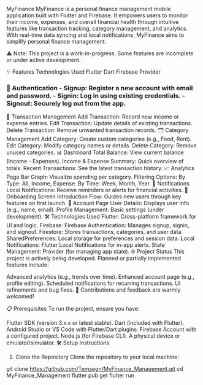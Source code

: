 MyFinance
MyFinance is a personal finance management mobile application built with Flutter and Firebase. It empowers users to monitor their income, expenses, and overall financial health through intuitive features like transaction tracking, category management, and analytics. With real-time data syncing and local notifications, MyFinance aims to simplify personal finance management.

⚠️ Note: This project is a work-in-progress. Some features are incomplete or under active development.

✨ Features
Technologies Used
Flutter Dart Firebase Provider

### 🔑 Authentication - **Signup**: Register a new account with email and password. - **Signin**: Log in using existing credentials. - **Signout**: Securely log out from the app.
💸 Transaction Management
Add Transaction: Record new income or expense entries.
Edit Transaction: Update details of existing transactions.
Delete Transaction: Remove unwanted transaction records.
🗂️ Category Management
Add Category: Create custom categories (e.g., Food, Rent).
Edit Category: Modify category names or details.
Delete Category: Remove unused categories.
📊 Dashboard
Total Balance: View current balance (Income - Expenses).
Income & Expense Summary: Quick overview of totals.
Recent Transactions: See the latest transaction history.
📈 Analytics Page
Bar Graph: Visualize spending per category.
Filtering Options:
By Type: All, Income, Expense.
By Time: Week, Month, Year.
🔔 Notifications
Local Notifications: Receive reminders or alerts for financial activities.
🚀 Onboarding Screen
Introduction Flow: Guides new users through key features on first launch.
👤 Account Page
User Details: Displays user info (e.g., name, email).
Profile Management: Basic settings (under development).
🛠️ Technologies Used
Flutter: Cross-platform framework for UI and logic.
Firebase:
Firebase Authentication: Manages signup, signin, and signout.
Firestore: Stores transactions, categories, and user data.
SharedPreferences: Local storage for preferences and session data.
Local Notifications: Flutter Local Notifications for in-app alerts.
State Management: Provider (for managing app state).
🌐 Project Status
This project is actively being developed. Planned or partially implemented features include:

Advanced analytics (e.g., trends over time).
Enhanced account page (e.g., profile editing).
Scheduled notifications for recurring transactions.
UI refinements and bug fixes.
🌟 Contributions and feedback are warmly welcomed!

📋 Prerequisites
To run the project, ensure you have:

Flutter SDK (version 3.x.x or latest stable).
Dart (included with Flutter).
Android Studio or VS Code with Flutter/Dart plugins.
Firebase Account with a configured project.
Node.js (for Firebase CLI).
A physical device or emulator/simulator.
🛠️ Setup Instructions
1. Clone the Repository
Clone the repository to your local machine:

git clone https://github.com/Temsegn/MyFinance_Management.git
cd MyFinance_Management
flutter pub get
flutter run
